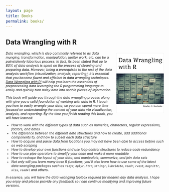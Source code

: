 ```yaml
---
layout: page
title: Books
permalink: books/
---
```


## Data Wrangling with R &nbsp;&nbsp; <a href="https://leanpub.com/datawranglingwithr"><i class="fa fa-leanpub" style="font-size:.75em"></i></a> &nbsp; <a href="https://www.amazon.com/Data-Wrangling-R-Bradley-Boehmke-ebook/dp/B01CC54CEK/ref=sr_1_1?ie=UTF8&qid=1466214352&sr=8-1&keywords=data+wrangling+with+r"><i class="fa fa-amazon" style="font-size:.75em"></a>

<a href="http://bradleyboehmke.github.io/2016/03/data-wrangling-with-r.html"><img src="/public/images/DataWranglingCover.jpg" alt="Data Wrangling with R" style="float:right; margin: 5px 0px 10px 10px; width: 30%; height: 30%;"></a>
Data wrangling, which is also commonly referred to as data munging, transformation, manipulation, janitor work, etc. can be a painstakenly laborious process. In fact, its been stated that up to 80% of data analysis is spent on the process of cleaning and preparing data. However, being a prerequisite to the rest of the data analysis workflow (visualization, analysis, reporting), it's essential that you become fluent <em>and</em> efficient in data wrangling techniques.  <em><a href="https://leanpub.com/datawranglingwithr">Data Wrangling with R!</a></em> will help you learn the essentials of preprocessing data leveraging the R programming language to easily and quickly turn noisy data into usable pieces of information.

This book will guide you through the data wrangling process along with give you a solid foundation of working with data in R. I teach you how to easily wrangle your data, so you can spend more time focused on understanding the content of your data via visualization, analysis, and reporting. By the time you finish reading this book, you will have learned:

- How to work with the different types of data such as numerics, characters, regular expressions, factors, and dates
- The difference between the different data structures and how to create, add additional components to, and how to subset each data structure
- How to acquire and parse data from locations you may not have been able to access before such as web scraping
- How to develop your own functions and use loop control structures to reduce code redundancy
- How to use pipe operators to simplify your code and make it more readable
- How to reshape the layout of your data, and manipulate, summarize, and join data sets
- Not only will you learn many base R functions, you'll also learn how to use some of the latest data wrangling packages such as `tidyr`, `dplyr`, `httr`, `stringr`, `lubridate`, `readr`, `rvest`, `magrittr`, `xlsx`, `readxl` and others.

In essence, you will have the data wrangling toolbox required for modern day data analysis.  I hope you enjoy and please provide any feedback so I can continue modifying and improving future versions.
